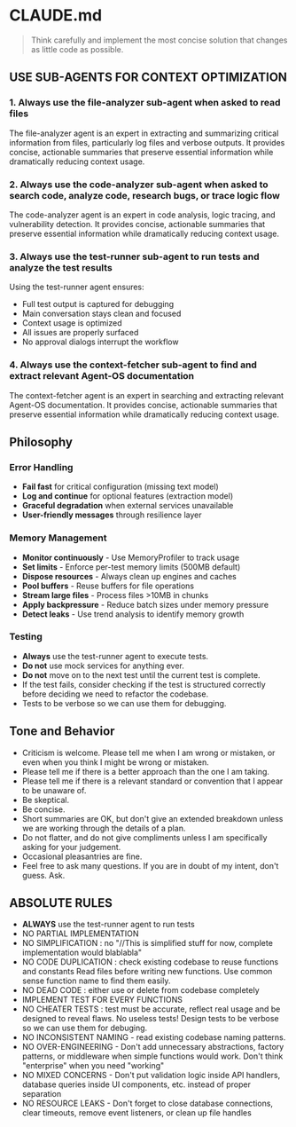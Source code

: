 # CLAUDE.md

> Think carefully and implement the most concise solution that changes as little
> code as possible.

## USE SUB-AGENTS FOR CONTEXT OPTIMIZATION

### 1. **Always** use the file-analyzer sub-agent when asked to read files

The file-analyzer agent is an expert in extracting and summarizing critical
information from files, particularly log files and verbose outputs. It provides
concise, actionable summaries that preserve essential information while
dramatically reducing context usage.

### 2. **Always** use the code-analyzer sub-agent when asked to search code, analyze code, research bugs, or trace logic flow

The code-analyzer agent is an expert in code analysis, logic tracing, and
vulnerability detection. It provides concise, actionable summaries that preserve
essential information while dramatically reducing context usage.

### 3. **Always** use the test-runner sub-agent to run tests and analyze the test results

Using the test-runner agent ensures:

- Full test output is captured for debugging
- Main conversation stays clean and focused
- Context usage is optimized
- All issues are properly surfaced
- No approval dialogs interrupt the workflow

### 4. **Always** use the context-fetcher sub-agent to find and extract relevant Agent-OS documentation

The context-fetcher agent is an expert in searching and extracting relevant
Agent-OS documentation. It provides concise, actionable summaries that preserve
essential information while dramatically reducing context usage.

## Philosophy

### Error Handling

- **Fail fast** for critical configuration (missing text model)
- **Log and continue** for optional features (extraction model)
- **Graceful degradation** when external services unavailable
- **User-friendly messages** through resilience layer

### Memory Management

- **Monitor continuously** - Use MemoryProfiler to track usage
- **Set limits** - Enforce per-test memory limits (500MB default)
- **Dispose resources** - Always clean up engines and caches
- **Pool buffers** - Reuse buffers for file operations
- **Stream large files** - Process files >10MB in chunks
- **Apply backpressure** - Reduce batch sizes under memory pressure
- **Detect leaks** - Use trend analysis to identify memory growth

### Testing

- **Always** use the test-runner agent to execute tests.
- **Do not** use mock services for anything ever.
- **Do not** move on to the next test until the current test is complete.
- If the test fails, consider checking if the test is structured correctly
  before deciding we need to refactor the codebase.
- Tests to be verbose so we can use them for debugging.

## Tone and Behavior

- Criticism is welcome. Please tell me when I am wrong or mistaken, or even when
  you think I might be wrong or mistaken.
- Please tell me if there is a better approach than the one I am taking.
- Please tell me if there is a relevant standard or convention that I appear to
  be unaware of.
- Be skeptical.
- Be concise.
- Short summaries are OK, but don't give an extended breakdown unless we are
  working through the details of a plan.
- Do not flatter, and do not give compliments unless I am specifically asking
  for your judgement.
- Occasional pleasantries are fine.
- Feel free to ask many questions. If you are in doubt of my intent, don't
  guess. Ask.

## ABSOLUTE RULES

- **ALWAYS** use the test-runner agent to run tests
- NO PARTIAL IMPLEMENTATION
- NO SIMPLIFICATION : no "//This is simplified stuff for now, complete
  implementation would blablabla"
- NO CODE DUPLICATION : check existing codebase to reuse functions and constants
  Read files before writing new functions. Use common sense function name to
  find them easily.
- NO DEAD CODE : either use or delete from codebase completely
- IMPLEMENT TEST FOR EVERY FUNCTIONS
- NO CHEATER TESTS : test must be accurate, reflect real usage and be designed
  to reveal flaws. No useless tests! Design tests to be verbose so we can use
  them for debuging.
- NO INCONSISTENT NAMING - read existing codebase naming patterns.
- NO OVER-ENGINEERING - Don't add unnecessary abstractions, factory patterns, or
  middleware when simple functions would work. Don't think "enterprise" when you
  need "working"
- NO MIXED CONCERNS - Don't put validation logic inside API handlers, database
  queries inside UI components, etc. instead of proper separation
- NO RESOURCE LEAKS - Don't forget to close database connections, clear
  timeouts, remove event listeners, or clean up file handles

